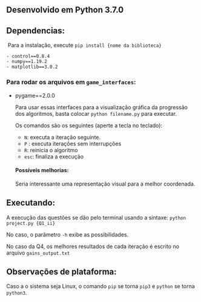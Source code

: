 ## Desenvolvido em Python 3.7.0

## Dependencias:

​	Para a instalação, execute `pip install {nome da biblioteca}`

	- control==0.8.4
	- numpy==1.19.2
	- matplotlib==3.0.2

### Para rodar os arquivos em `game_interfaces`:

- pygame==2.0.0

  Para usar essas interfaces para a visualização gráfica da progressão dos algoritmos, basta colocar `python filename.py` para executar.

  Os comandos são os seguintes (aperte a tecla no teclado):

  	- `N`: executa a iteração seguinte.
  	- `P` : executa iterações sem interrupções
  	- `R`: reinicia o algoritmo
  	- `esc`: finaliza a execução

  

  #### Possíveis melhorias:

  Seria interessante uma representação visual para a melhor coordenada.

## Executando:

A execução das questões se dão pelo terminal usando a sintaxe:
`python project.py {Q1_ii}`

No caso, o parâmetro `-h` exibe as possibilidades.

No caso da Q4, os melhores resultados de cada iteração é escrito no arquivo `gains_output.txt`

## Observações de plataforma:

Caso a o sistema seja Linux, o comando `pip` se torna `pip3` e `python` se torna `python3`. 